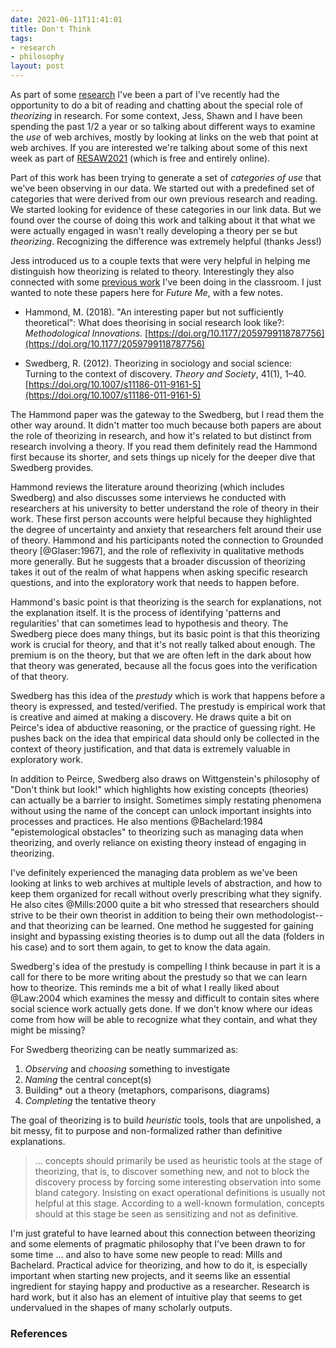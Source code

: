```yaml
---
date: 2021-06-11T11:41:01
title: Don't Think
tags:
- research
- philosophy
layout: post
---
```


As part of some [research] I've been a part of I've recently had the
opportunity to do a bit of reading and chatting about the special role of
*theorizing* in research. For some context, Jess, Shawn and I have been
spending the past 1/2 a year or so talking about different ways to examine the
*use* of web archives, mostly by looking at links on the web that point at web
archives. If you are interested we're talking about some of this next week as
part of [RESAW2021] (which is free and entirely online).

Part of this work has been trying to generate a set of *categories of use* that
we've been observing in our data. We started out with a predefined set of
categories that were derived from our own previous research and reading. We
started looking for evidence of these categories in our link data. But we found
over the course of doing this work and talking about it that what we were
actually engaged in wasn't really developing a theory per se but *theorizing*.
Recognizing the difference was extremely helpful (thanks Jess!)

Jess introduced us to a couple texts that were very helpful in helping me
distinguish how theorizing is related to theory. Interestingly they also
connected with some [previous work] I've been doing in the classroom. I just
wanted to note these papers here for *Future Me*, with a few notes.

* Hammond, M. (2018). "An interesting paper but not sufficiently theoretical": What does theorising in social research look like?: *Methodological Innovations.* [https://doi.org/10.1177/2059799118787756](https://doi.org/10.1177/2059799118787756)

* Swedberg, R. (2012). Theorizing in sociology and social science: Turning to the context of discovery. *Theory and Society*, 41(1), 1–40. [https://doi.org/10.1007/s11186-011-9161-5](https://doi.org/10.1007/s11186-011-9161-5)

The Hammond paper was the gateway to the Swedberg, but I read them the other
way around. It didn't matter too much because both papers are about the role of
theorizing in research, and how it's related to but distinct from research
involving a theory. If you read them definitely read the Hammond first because
its shorter, and sets things up nicely for the deeper dive that Swedberg
provides.

Hammond reviews the literature around theorizing (which includes Swedberg) and
also discusses some interviews he conducted with researchers at his university
to better understand the role of theory in their work. These first person
accounts were helpful because they highlighted the degree of uncertainty and
anxiety that researchers felt around their use of theory. Hammond and his
participants noted the connection to Grounded theory [@Glaser:1967], and the
role of reflexivity in qualitative methods more generally. But he suggests
that a broader discussion of theorizing takes it out of the realm of what
happens when asking specific research questions, and into the exploratory work
that needs to happen before. 

Hammond's basic point is that theorizing is the search for explanations, not
the explanation itself. It is the process of identifying 'patterns and
regularities' that can sometimes lead to hypothesis and theory. The Swedberg
piece does many things, but its basic point is that this theorizing work is
crucial for theory, and that it's not really talked about enough. The premium
is on the theory, but that we are often left in the dark about how that theory
was generated, because all the focus goes into the verification of that theory.

Swedberg has this idea of the *prestudy* which is work that happens before
a theory is expressed, and tested/verified. The prestudy is empirical work that
is creative and aimed at making a discovery. He draws quite a bit on Peirce's
idea of abductive reasoning, or the practice of guessing right. He pushes back
on the idea that empirical data should only be collected in the context of
theory justification, and that data is extremely valuable in exploratory work.

In addition to Peirce, Swedberg also draws on Wittgenstein's philosophy of
"Don't think but look!" which highlights how existing concepts (theories) can
actually be a barrier to insight. Sometimes simply restating phenomena without
using the name of the concept can unlock important insights into processes and
practices. He also mentions @Bachelard:1984 "epistemological obstacles" to
theorizing such as managing data when theorizing, and overly reliance on
existing theory instead of engaging in theorizing.

I've definitely experienced the managing data problem as we've been looking at
links to web archives at multiple levels of abstraction, and how to keep them
organized for recall without overly prescribing what they signify. He also
cites @Mills:2000 quite a bit who stressed that researchers should strive to be
their own theorist in addition to being their own methodologist--and that
theorizing can be learned. One method he suggested for gaining insight and
bypassing existing theories is to dump out all the data (folders in his case)
and to sort them again, to get to know the data again.

Swedberg's idea of the prestudy is compelling I think because in part it is
a call for there to be more writing about the prestudy so that we can learn how
to theorize. This reminds me a bit of what I really liked about @Law:2004 which
examines the messy and difficult to contain sites where social science work
actually gets done. If we don't know where our ideas come from how will be able
to recognize what they contain, and what they might be missing?

For Swedberg theorizing can be neatly summarized as:

1. *Observing* and *choosing* something to investigate 
2. *Naming* the central concept(s)
3. Building* out a theory (metaphors, comparisons, diagrams)
4. *Completing* the tentative theory

The goal of theorizing is to build *heuristic* tools, tools that are
unpolished, a bit messy, fit to purpose and non-formalized rather than
definitive explanations.

> ... concepts should primarily be used as heuristic tools at the stage of
theorizing, that is, to discover something new, and not to block the discovery
process by forcing some interesting observation into some bland category.
Insisting on exact operational definitions is usually not helpful at this
stage. According to a well-known formulation, concepts should at this stage be
seen as sensitizing and not as definitive. 

I'm just grateful to have learned about this connection between theorizing and
some elements of pragmatic philosophy that I've been drawn to for some time ...
and also to have some new people to read: Mills and Bachelard. Practical advice
for theorizing, and how to do it, is especially important when starting new
projects, and it seems like an essential ingredient for staying happy and
productive as a researcher. Research is hard work, but it also has an element
of intuitive play that seems to get undervalued in the shapes of many
scholarly outputs.

### References

[research]: https://gitlab.com/slowa/ 
[RESAW2021]: https://www.resaw2021.net/programme/
[previous work]: https://inkdroid.org/2021/03/16/data-speculation/

